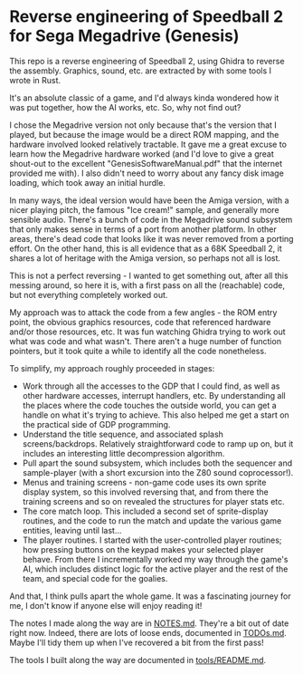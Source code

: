 # Reverse engineering of Speedball 2 for Sega Megadrive (Genesis)

This repo is a reverse engineering of Speedball 2, using Ghidra to
reverse the assembly. Graphics, sound, etc. are extracted by with some
tools I wrote in Rust.

It's an absolute classic of a game, and I'd always kinda wondered how
it was put together, how the AI works, etc. So, why not find out?

I chose the Megadrive version not only because that's the version that
I played, but because the image would be a direct ROM mapping, and the
hardware involved looked relatively tractable. It gave me a great
excuse to learn how the Megadrive hardware worked (and I'd love to
give a great shout-out to the excellent "GenesisSoftwareManual.pdf"
that the internet provided me with). I also didn't need to worry about
any fancy disk image loading, which took away an initial hurdle.

In many ways, the ideal version would have been the Amiga version,
with a nicer playing pitch, the famous "Ice cream!" sample, and
generally more sensible audio. There's a bunch of code in the
Megadrive sound subsystem that only makes sense in terms of a port
from another platform. In other areas, there's dead code that looks
like it was never removed from a porting effort. On the other hand,
this is all evidence that as a 68K Speedball 2, it shares a lot of
heritage with the Amiga version, so perhaps not all is lost.

This is not a perfect reversing - I wanted to get something out, after
all this messing around, so here it is, with a first pass on all the
(reachable) code, but not everything completely worked out.

My approach was to attack the code from a few angles - the ROM entry
point, the obvious graphics resources, code that referenced hardware
and/or those resources, etc. It was fun watching Ghidra trying to work
out what was code and what wasn't. There aren't a huge number of
function pointers, but it took quite a while to identify all the code
nonetheless.

To simplify, my approach roughly proceeded in stages:

 * Work through all the accesses to the GDP that I could find, as well
   as other hardware accesses, interrupt handlers, etc. By
   understanding all the places where the code touches the outside
   world, you can get a handle on what it's trying to achieve. This
   also helped me get a start on the practical side of GDP
   programming.
 * Understand the title sequence, and associated splash
   screens/backdrops. Relatively straightforward code to ramp up on,
   but it includes an interesting little decompression algorithm.
 * Pull apart the sound subsystem, which includes both the sequencer
   and sample-player (with a short excursion into the Z80 sound
   coprocessor!).
 * Menus and training screens - non-game code uses its own sprite
   display system, so this involved reversing that, and from there the
   training screens and so on revealed the structures for player stats
   etc.
 * The core match loop. This included a second set of sprite-display
   routines, and the code to run the match and update the various game
   entities, leaving until last...
 * The player routines. I started with the user-controlled player
   routines; how pressing buttons on the keypad makes your selected
   player behave. From there I incrementally worked my way through the
   game's AI, which includes distinct logic for the active player and
   the rest of the team, and special code for the goalies.

And that, I think pulls apart the whole game. It was a fascinating
journey for me, I don't know if anyone else will enjoy reading it!

The notes I made along the way are in [NOTES.md](NOTES.md). They're a
bit out of date right now. Indeed, there are lots of loose ends,
documented in [TODOs.md](TODOs.md). Maybe I'll tidy them up when I've
recovered a bit from the first pass!

The tools I built along the way are documented in
[tools/README.md](tools/README.md).
